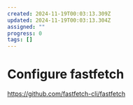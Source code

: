 ```yaml
---
created: 2024-11-19T00:03:13.309Z
updated: 2024-11-19T00:03:13.304Z
assigned: ""
progress: 0
tags: []
---
```


# Configure fastfetch

https://github.com/fastfetch-cli/fastfetch
